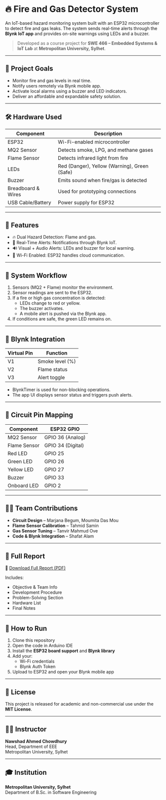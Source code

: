 # 🔥 Fire and Gas Detector System

An IoT-based hazard monitoring system built with an ESP32 microcontroller to detect fire and gas leaks. The system sends real-time alerts through the **Blynk IoT app** and provides on-site warnings using LEDs and a buzzer.

> Developed as a course project for **SWE 466 – Embedded Systems & IoT Lab** at **Metropolitan University, Sylhet**.

---

## 📌 Project Goals

- Monitor fire and gas levels in real time.
- Notify users remotely via Blynk mobile app.
- Activate local alarms using a buzzer and LED indicators.
- Deliver an affordable and expandable safety solution.

---

## 🛠️ Hardware Used

| Component         | Description                            |
|------------------|----------------------------------------|
| ESP32            | Wi-Fi-enabled microcontroller          |
| MQ2 Sensor       | Detects smoke, LPG, and methane gases  |
| Flame Sensor     | Detects infrared light from fire       |
| LEDs             | Red (Danger), Yellow (Warning), Green (Safe) |
| Buzzer           | Emits sound when fire/gas is detected  |
| Breadboard & Wires | Used for prototyping connections      |
| USB Cable/Battery| Power supply for ESP32                 |

---

## 🧠 Features

- 🔥 Dual Hazard Detection: Flame and gas.
- 📲 Real-Time Alerts: Notifications through Blynk IoT.
- 🔊 Visual + Audio Alerts: LEDs and buzzer for local warning.
- 📶 Wi-Fi Enabled: ESP32 handles cloud communication.

---

## 🧪 System Workflow

1. Sensors (MQ2 + Flame) monitor the environment.
2. Sensor readings are sent to the ESP32.
3. If a fire or high gas concentration is detected:
   - LEDs change to red or yellow.
   - The buzzer activates.
   - A mobile alert is pushed via the Blynk app.
4. If conditions are safe, the green LED remains on.

---

## 📲 Blynk Integration

| Virtual Pin | Function         |
|-------------|------------------|
| V1          | Smoke level (%)  |
| V2          | Flame status     |
| V3          | Alert toggle     |

- BlynkTimer is used for non-blocking operations.
- The app UI displays sensor status and triggers push alerts.

---

## 🧩 Circuit Pin Mapping

| Component        | ESP32 GPIO |
|------------------|------------|
| MQ2 Sensor       | GPIO 36 (Analog) |
| Flame Sensor     | GPIO 34 (Digital) |
| Red LED          | GPIO 25     |
| Green LED        | GPIO 26     |
| Yellow LED       | GPIO 27     |
| Buzzer           | GPIO 33     |
| Onboard LED      | GPIO 2      |

---

## 🧑‍💻 Team Contributions

- **Circuit Design** – Marjana Begum, Moumita Das Mou  
- **Flame Sensor Calibration** – Tahmid Samin  
- **Gas Sensor Tuning** – Tanvir Mahmud Ove  
- **Code & Blynk Integration** – Shafat Alam

---

## 📄 Full Report

📘 [Download Full Report (PDF)](https://github.com/Shafat21/Smart-IoT-Fire-and-Gas-Detector/blob/b715efa33dae41ead3a95e4826a53d3eb1e2b318/Project%20Report%20.pdf)

Includes:
- Objective & Team Info
- Development Procedure
- Problem-Solving Section
- Hardware List
- Final Notes

---

## 📎 How to Run

1. Clone this repository
2. Open the code in Arduino IDE
3. Install the **ESP32 board support** and **Blynk library**
4. Add your:
   - Wi-Fi credentials
   - Blynk Auth Token
5. Upload to ESP32 and open your Blynk mobile app

---

## 📜 License

This project is released for academic and non-commercial use under the **MIT License**.

---

## 👨‍🏫 Instructor

**Nawshad Ahmed Chowdhury**  
Head, Department of EEE  
Metropolitan University, Sylhet

---

## 🎓 Institution

**Metropolitan University, Sylhet**  
Department of B.Sc. in Software Engineering  
